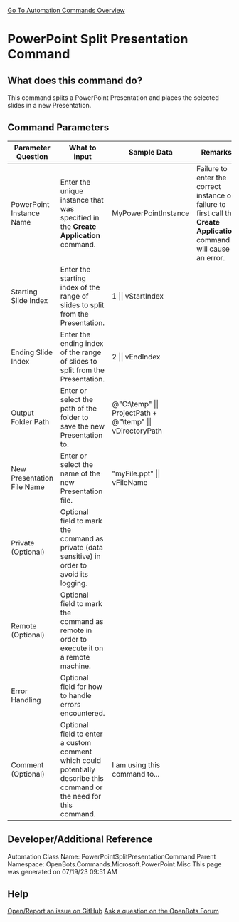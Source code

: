 <!--TITLE: PowerPoint Split Presentation Command -->
<!-- SUBTITLE: a command in the Microsoft Commands\PowerPoint\Misc group. -->
[Go To Automation Commands Overview](/automation-commands)


# PowerPoint Split Presentation Command


## What does this command do?
This command splits a PowerPoint Presentation and places the selected slides in a new Presentation.


## Command Parameters
| Parameter Question   	| What to input  	|  Sample Data 	| Remarks  	|
| ---                    | ---               | ---           | ---       |
|PowerPoint Instance Name|Enter the unique instance that was specified in the **Create Application** command.|MyPowerPointInstance|Failure to enter the correct instance or failure to first call the **Create Application** command will cause an error.|
|Starting Slide Index|Enter the starting index of the range of slides to split from the Presentation.|1 \|\| vStartIndex||
|Ending Slide Index|Enter the ending index of the range of slides to split from the Presentation.|2 \|\| vEndIndex||
|Output Folder Path|Enter or select the path of the folder to save the new Presentation to.|@"C:\temp" \|\| ProjectPath + @"\temp" \|\| vDirectoryPath||
|New Presentation File Name|Enter or select the name of the new Presentation file.|"myFile.ppt" \|\| vFileName||
|Private (Optional)|Optional field to mark the command as private (data sensitive) in order to avoid its logging.|||
|Remote (Optional)|Optional field to mark the command as remote in order to execute it on a remote machine.|||
|Error Handling|Optional field for how to handle errors encountered.|||
|Comment (Optional)|Optional field to enter a custom comment which could potentially describe this command or the need for this command.|I am using this command to...||


## Developer/Additional Reference
Automation Class Name: PowerPointSplitPresentationCommand
Parent Namespace: OpenBots.Commands.Microsoft.PowerPoint.Misc
This page was generated on 07/19/23 09:51 AM


## Help
[Open/Report an issue on GitHub](https://github.com/OpenBotsAI/OpenBots.Studio/issues/new)
[Ask a question on the OpenBots Forum](https://openbots.ai/forums/)
